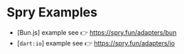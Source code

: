 # Spry Examples

- [Bun.js] example see 👉 https://spry.fun/adapters/bun
- [`dart:io`] example see 👉 https://spry.fun/adapters/io
